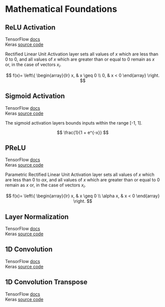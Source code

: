 # Mathematical Foundations

## ReLU Activation

TensorFlow [docs](https://www.tensorflow.org/api_docs/python/tf/keras/activations/relu) <br>
Keras [source code](https://github.com/keras-team/keras/tree/v2.7.0/keras/activations.py#L273-L311)

Rectified Linear Unit Activation layer sets all values of $x$ which are less than 0 to 0, and all values of $x$ which are greater than or equal to 0 remain as $x$ or, in the case of vectors $x_i$.

$$
f(x)= \left\{
  \begin{array}{lr} 
      x, & x \geq 0 \\
      0, & x < 0 
      \end{array}
\right.
$$


## Sigmoid Activation

TensorFlow [docs](https://www.tensorflow.org/api_docs/python/tf/keras/activations/sigmoid) <br>
Keras [source code](https://github.com/keras-team/keras/tree/v2.7.0/keras/activations.py#L376-L406)

The sigmoid activation layers bounds inputs within the range [-1, 1].

$$
\frac{1}{1 + e^{-x}}
$$

## PReLU

TensorFlow [docs](https://www.tensorflow.org/api_docs/python/tf/keras/layers/PReLU) <br>
Keras [source code](https://github.com/keras-team/keras/tree/v2.7.0/keras/layers/advanced_activations.py#L90-L180)

Parametric Rectified Linear Unit Activation layer sets all values of $x$ which are less than 0 to $\alpha x$, and all values of $x$ which are greater than or equal to 0 remain as $x$ or, in the case of vectors $x_i$.

$$
f(x)= \left\{
  \begin{array}{lr} 
      x, & x \geq 0 \\
      \alpha x, & x < 0 
      \end{array}
\right.
$$


## Layer Normalization

TensorFlow [docs](https://github.com/keras-team/keras/blob/2c48a3b38b6b6139be2da501982fd2f61d7d48fe/keras/layers/convolutional.py#L390-L527) <br>
Keras [source code](https://github.com/keras-team/keras/blob/2c48a3b38b6b6139be2da501982fd2f61d7d48fe/keras/layers/normalization/layer_normalization.py#L29-L363)

## 1D Convolution

TensorFlow [docs](https://www.tensorflow.org/api_docs/python/tf/keras/layers/Conv1D) <br>
Keras [source code](https://github.com/keras-team/keras/blob/2c48a3b38b6b6139be2da501982fd2f61d7d48fe/keras/layers/convolutional.py#L390-L527)


## 1D Convolution Transpose

TensorFlow [docs](https://www.tensorflow.org/api_docs/python/tf/keras/layers/Conv1DTranspose) <br>
Keras [source code](https://github.com/keras-team/keras/tree/v2.7.0/keras/layers/convolutional.py#L843-L1088)